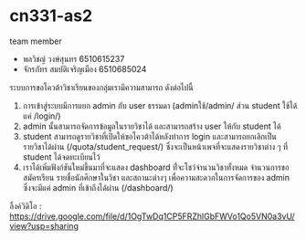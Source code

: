 # cn331-as2
team member
- พลวิชญ์ วงษ์สุนทร 6510615237
- จักรภัทร สมบัติเจริญเมือง 6510685024

ระบบการขอโควต้าวิชาเรียนของกลุ่มเรามีความสามารถ ดังต่อไปนี้
1.  การเข้าสู่ระบบมีการแยก admin กับ user ธรรมดา (adminใช้/admin/ ส่วน student ใช้ได้แค่ /login/)
2.  admin นั้นสามารถจัดการข้อมูลในรายวิชาได้ และสามารถสร้าง user ให้กับ student ได้
3.  student สามารถดูรายวิชาที่เปิดให้ขอโควต้าได้หลังทำการ login และสามารถยกเลิกเป็นรายวิชาได้ผ่าน (/quota/student_request/) ซึ่งจะเป็นหน้าเพจที่จะแสดงรายวิชาต่าง ๆ ที่ student ได้จดทะเบียนไว้
4.  เราได้เพิ่มฟังก์ชันใหม่ขึ้นมาที่จะแสดง dashboard ที่่จะโชว์จำนวนวิชาทั้งหมด จำนวนการขอสมัครเรียน รายชื่อนักศึกษาในวิชา และสถานะต่างๆ เพื่อความสะดวกในการจัดการของ admin ซึ่งจะมีแค่ admin ที่เข้าถึงได้ผ่าน (/dashboard/)

ลิ้งค์วิดิโอ : https://drive.google.com/file/d/1OgTwDq1CP5FRZhlGbFWVo1Qo5VN0a3vU/view?usp=sharing

